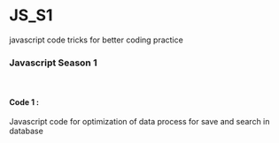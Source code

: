 # JS_S1
javascript code tricks for better coding practice

<h3>Javascript Season 1</h3> <br>
<h4>Code 1 :</h4> Javascript code for optimization of data process for save and search in database <br>
